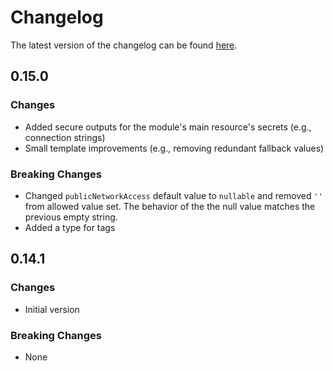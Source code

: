 # Changelog

The latest version of the changelog can be found [here](https://github.com/Azure/bicep-registry-modules/blob/main/avm/res/service-bus/namespace/CHANGELOG.md).

## 0.15.0

### Changes

- Added secure outputs for the module's main resource's secrets (e.g., connection strings)
- Small template improvements (e.g., removing redundant fallback values)

### Breaking Changes

- Changed `publicNetworkAccess` default value to `nullable` and removed `''` from allowed value set. The behavior of the the null value matches the previous empty string.
- Added a type for tags

## 0.14.1

### Changes

- Initial version

### Breaking Changes

- None
